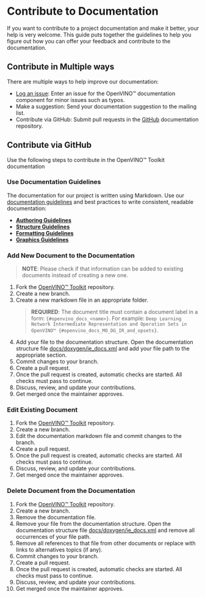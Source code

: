# Contribute to Documentation

If you want to contribute to a project documentation and make it better, your help is very welcome.
This guide puts together the guidelines to help you figure out how you can offer your feedback and contribute to the documentation.

## Contribute in Multiple ways

There are multiple ways to help improve our documentation:
* [Log an issue](https://jira.devtools.intel.com/projects/CVS/issues): Enter an issue for the OpenVINO™ documentation component for minor issues such as typos.
* Make a suggestion: Send your documentation suggestion to the mailing list.
* Contribute via GitHub: Submit pull requests in the [GitHub](https://github.com/openvinotoolkit/openvino/tree/master/docs) documentation repository.

## Contribute via GitHub

Use the following steps to contribute in the OpenVINO™ Toolkit documentation

### Use Documentation Guidelines
The documentation for our project is written using Markdown. Use our [documentation guidelines](CodingStyleGuideLinesDocumentation) and best practices to write consistent, readable documentation:

* **[Authoring Guidelines](https://github.com/openvinotoolkit/openvino/wiki/CodingStyleGuideLinesDocumentation#authoring-guidelines)**
* **[Structure Guidelines](https://github.com/openvinotoolkit/openvino/wiki/CodingStyleGuideLinesDocumentation#structure-guidelines)**
* **[Formatting Guidelines](https://github.com/openvinotoolkit/openvino/wiki/CodingStyleGuideLinesDocumentation#formatting-guidelines)**
* **[Graphics Guidelines](https://github.com/openvinotoolkit/openvino/wiki/CodingStyleGuideLinesDocumentation#graphics-guidelines)**

### Add New Document to the Documentation
> **NOTE**: Please check if that information can be added to existing documents instead of creating a new one.

1. Fork the [OpenVINO™ Toolkit](https://github.com/openvinotoolkit/openvino) repository.
2. Create a new branch.
3. Create a new markdown file in an appropriate folder.
    > **REQUIRED**: The document title must contain a document label in a form: `{#openvino_docs_<name>}`. For example: `Deep Learning Network Intermediate Representation and Operation Sets in OpenVINO™ {#openvino_docs_MO_DG_IR_and_opsets}`.
4. Add your file to the documentation structure. Open the documentation structure file [docs/doxygen/ie_docs.xml](https://github.com/openvinotoolkit/openvino/blob/master/docs/doxygen/ie_docs.xml) and add your file path to the appropriate section.
5. Commit changes to your branch.
6. Create a pull request.
7. Once the pull request is created, automatic checks are started. All checks must pass to continue.
8. Discuss, review, and update your contributions.
9. Get merged once the maintainer approves.

### Edit Existing Document
1. Fork the [OpenVINO™ Toolkit](https://github.com/openvinotoolkit/openvino) repository.
2. Create a new branch.
3. Edit the documentation markdown file and commit changes to the branch.
4. Create a pull request.
5. Once the pull request is created, automatic checks are started. All checks must pass to continue.
6. Discuss, review, and update your contributions.
7. Get merged once the maintainer approves.

### Delete Document from the Documentation
1. Fork the [OpenVINO™ Toolkit](https://github.com/openvinotoolkit/openvino) repository.
2. Create a new branch.
3. Remove the documentation file.
4. Remove your file from the documentation structure. Open the documentation structure file [docs/doxygen/ie_docs.xml](https://github.com/openvinotoolkit/openvino/blob/master/docs/doxygen/ie_docs.xml) and remove all occurrences of your file path.
5. Remove all references to that file from other documents or replace with links to alternatives topics (if any).
6. Commit changes to your branch.
7. Create a pull request.
8. Once the pull request is created, automatic checks are started. All checks must pass to continue.
9. Discuss, review, and update your contributions.
10. Get merged once the maintainer approves.